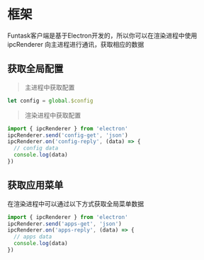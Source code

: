 # 框架

Funtask客户端是基于Electron开发的，所以你可以在渲染进程中使用 ipcRenderer 向主进程进行通讯，获取相应的数据

## 获取全局配置

> 主进程中获取配置

```js
let config = global.$config
```

> 渲染进程中获取配置

```js
import { ipcRenderer } from 'electron'
ipcRenderer.send('config-get', 'json')
ipcRenderer.on('config-reply', (data) => {
  // config data
  console.log(data)
})
```

## 获取应用菜单

在渲染进程中可以通过以下方式获取全局菜单数据

```js
import { ipcRenderer } from 'electron'
ipcRenderer.send('apps-get', 'json')
ipcRenderer.on('apps-reply', (data) => {
  // apps data
  console.log(data)
})
```
